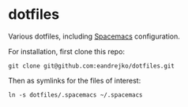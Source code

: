 # dotfiles

Various dotfiles, including [Spacemacs](http://spacemacs.org/) configuration.

For installation, first clone this repo:

```
git clone git@github.com:eandrejko/dotfiles.git 
```

Then as symlinks for the files of interest:

```
ln -s dotfiles/.spacemacs ~/.spacemacs 
```
